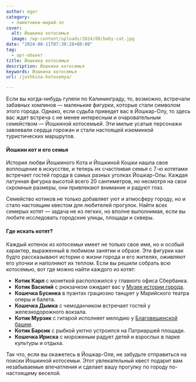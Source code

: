 ```yaml
---
author: egor
category:
  - памятники-марий-эл
cover:
  alt: Йошкина котосемья
  image: /wp-content/uploads/2024/08/baby-cat.jpg
date: "2024-08-11T07:30:28+00:00"
tag:
  - арт-объект
title: Йошкина котосемья
description: Йошкина котосемья
keywords: Йошкина котосемья
url: /joshkina-kotosemya/

---
```

Если вы когда-нибудь гуляли по Калининграду, то, возможно, встречали забавных хомлинов — маленькие фигурки, которые стали символом этого города. Однако, если судьба приведет вас в Йошкар-Олу, то здесь вас ждет встреча с не менее интересным и очаровательным семейством — Йошкиной котосемьей. Эти милые усатые персонажи завоевали сердца горожан и стали настоящей изюминкой туристических маршрутов.

#### Йошкин кот и его семья

История любви Йошкиного Кота и Йошкиной Кошки нашла свое воплощение в искусстве, и теперь их счастливая семья с 7-ю котятами встречает гостей города в самых разных уголках Йошкар-Олы. Каждая латунная фигурка высотой всего 20 сантиметров, но несмотря на свои скромные размеры, они привлекают внимание и радуют глаз.

Семейство котиков не только добавляет уют и атмосферу городу, но и стало настоящим квестом для любителей прогулок. Найти всех семерых котят — задача не из легких, но вполне выполнимая, если вы любите исследовать городские улицы, площади и скверы.

#### Где искать котят?

Каждый котенок из котосемьи имеет не только свое имя, но и особый характер, выраженный в любимом занятии и образе. Эти фигурки как будто рассказывают истории о жизни города и его жителях, оживляют его улочки и наполняют их теплом. Если вы решили собрать всю котосемью, вот где можно найти каждого из котят:

- **Котик Карл** с монеткой расположился у главного офиса Сбербанка.
- **Котик Василий** с рюкзачком ожидает вас у [Музея истории города](/muzej-istorii/).
- **Кошечка Бусинка** в пуантах грациозно танцует у Марийского театра оперы и балета.
- **Кошечка Дымка** с чемоданчиком встречает гостей у железнодорожного вокзала.
- **Котик Мурзик** с гитарой исполняет мелодию у [Благовещенской башни](/bashnya/).
- **Котик Барсик** с рыбкой уютно устроился на Патриаршей площади.
- **Кошечка Ириска** с мороженым радует детей и взрослых в парке культуры и отдыха.

Так что, если вы окажетесь в Йошкар-Оле, не забудьте отправиться на поиски Йошкиной котосемьи. Этот увлекательный квест подарит вам незабываемые впечатления и сделает вашу прогулку по городу по-настоящему веселой.
